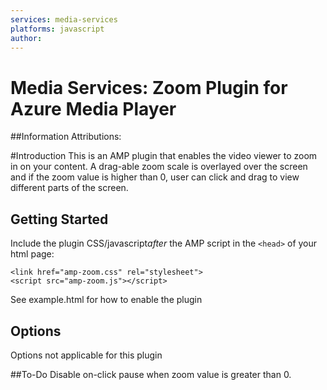 ```yaml
---
services: media-services
platforms: javascript
author: 
---
```

# Media Services: Zoom Plugin for Azure Media Player


##Information
Attributions: 

#Introduction
This is an AMP plugin that enables the video viewer to zoom in on your content. A drag-able zoom scale is overlayed over the screen and if the zoom value is higher than 0, user can click and drag to view different parts of the screen. 
## Getting Started
Include the plugin CSS/javascript*after* the AMP script in the `<head>` of your html page:

```<link href="amp-zoom.css" rel="stylesheet">```<br />
```<script src="amp-zoom.js"></script>```

See example.html for how to enable the plugin 
## Options

Options not applicable for this plugin

##To-Do
Disable on-click pause when zoom value is greater than 0. 